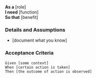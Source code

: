 **As a** [role]  
**I need** [function]  
**So that** [benefit]  
 
### Details and Assumptions
  * [document what you know]
 
### Acceptance Criteria
  ```gherkin
  Given [some context]
  When [certain action is taken]
  Then [the outcome of action is observed]
